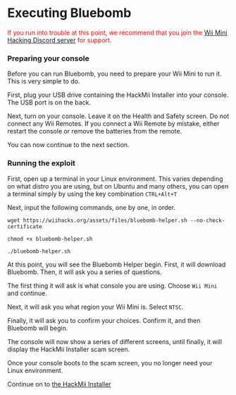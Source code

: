# Executing Bluebomb

<span style="color:red">If you run into trouble at this point, we recommend that you join the <a href="https://discord.gg/zyPKqt4">Wii Mini Hacking Discord server</a> for support.</span>

### Preparing your console
Before you can run Bluebomb, you need to prepare your Wii Mini to run it. This is very simple to do.

First, plug your USB drive containing the HackMii Installer into your console. The USB port is on the back.

Next, turn on your console. Leave it on the Health and Safety screen. Do not connect any Wii Remotes. If you connect a Wii Remote by mistake, either restart the console or remove the batteries from the remote.

You can now continue to the next section.

### Running the exploit
First, open up a terminal in your Linux environment. This varies depending on what distro you are using, but on Ubuntu and many others, you can open a terminal simply by using the key combination ``CTRL+Alt+T``

Next, input the following commands, one by one, in order.

	wget https://wiihacks.org/assets/files/bluebomb-helper.sh --no-check-certificate
	
	chmod +x bluebomb-helper.sh
	
	./bluebomb-helper.sh

At this point, you will see the Bluebomb Helper begin. First, it will download Bluebomb. Then, it will ask you a series of questions.

The first thing it will ask is what console you are using. Choose ``Wii Mini`` and continue.

Next, it will ask you what region your Wii Mini is. Select ``NTSC``.

Finally, it will ask you to confirm your choices. Confirm it, and then Bluebomb will begin.

The console will now show a series of different screens, until finally, it will display the HackMii Installer scam screen.

Once your console boots to the scam screen, you no longer need your Linux environment.


Continue on to [the HackMii Installer](/wiiminihackmii)